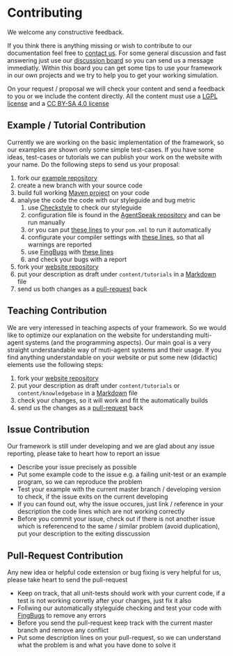 # Contributing

We welcome any constructive feedback.

If you think there is anything missing or wish to contribute to our documentation feel free to [contact us](https://lightjason.github.io/contact/).
For some general discussion and fast answering just use our [discussion board](https://gitter.im/LightJason) so you can send us a message immediatly.
Within this board you can get some tips to use your framework in our own projects and we try to help you to get your working simulation.

On your request / proposal we will check your content and send a feedback to you or we include the content directly. All the content must use a
[LGPL license](https://en.wikipedia.org/wiki/GNU_Lesser_General_Public_License) and a [CC BY-SA 4.0 license](https://creativecommons.org/licenses/by-sa/4.0/)


## Example / Tutorial Contribution

Currently we are working on the basic implementation of the framework, so our examples are shown only some simple test-cases. If you have some
ideas, test-cases or tutorials we can publish your work on the website with your name. Do the following steps to send us your proposal:

1. fork our [example repository](https://github.com/LightJason/Examples)
2. create a new branch with your source code
3. build full working [Maven project](https://maven.apache.org/) on your code
4. analyse the code the code with our styleguide and bug metric
    1. use [Checkstyle](http://checkstyle.sourceforge.net/) to check our styleguide
    2. configuration file is found in the [AgentSpeak repository](https://github.com/LightJason/AgentSpeak/tree/master/src/analysis/checkstyle) and can be run manually
    3. or you can put [these lines](https://github.com/LightJason/AgentSpeak/blob/master/pom.xml#L602-L623) to your ```pom.xml``` to run it automatically
    4. configurate your compiler settings with [these lines](https://github.com/LightJason/AgentSpeak/blob/master/pom.xml#L535-L545), so that all warnings are reported
    5. use [FingBugs](http://findbugs.sourceforge.net/) with [these lines](https://github.com/LightJason/AgentSpeak/blob/master/pom.xml#L276-L286)
    6. and check your bugs with a report
5. fork your [website repository](https://github.com/LightJason/lightjason.github.io) 
6. put your description as draft under ```content/tutorials``` in a [Markdown](https://en.wikipedia.org/wiki/Markdown) file
7. send us both changes as a [pull-request](https://help.github.com/articles/creating-a-pull-request/) back


## Teaching Contribution

We are very interessed in teaching aspects of your framework. So we would like to optimize our explanation on the website for understanding
multi-agent systems (and the programming aspects). Our main goal is a very straight understandable way of muti-agent systems and their usage.
If you find anything understandable on your website or put some new (didactic) elements use the following steps:

1. fork your [website repository](https://github.com/LightJason/lightjason.github.io)
2. put your description as draft under ```content/tutorials``` or ```content/knowledgebase``` in a [Markdown](https://en.wikipedia.org/wiki/Markdown) file
3. check your changes, so it will work and fit the automatically builds
4. send us the changes as a [pull-request](https://help.github.com/articles/creating-a-pull-request/) back


## Issue Contribution

Our framework is still under developing and we are glad about any issue reporting, please take to heart how to report an issue

* Describe your issue precisely as possible
* Put some example code to the issue e.g. a failing unit-test or an example program, so we can reproduce the problem
* Test your example with the current master branch / developing version to check, if the issue exits on the current developing
* If you can found out, why the issue occures, just link / reference in your description the code lines which are not working correctly
* Before you commit your issue, check out if there is not another issue which is referencend to the same / similar problem (avoid duplication), put your description
to the exiting disscussion

## Pull-Request Contribution

Any new idea or helpful code extension or bug fixing is very helpful for us, please take heart to send the pull-request

* Keep on track, that all unit-tests should work with your current code, if a test is not working corretly after your changes, just fix it also
* Follwing our automatically styleguide checking and test your code with [FingBugs](http://findbugs.sourceforge.net/) to remove any errors
* Before you send the pull-request keep track with the current master branch and remove any conflict
* Put some description lines on your pull-request, so we can understand what the problem is and what you have done to solve it
